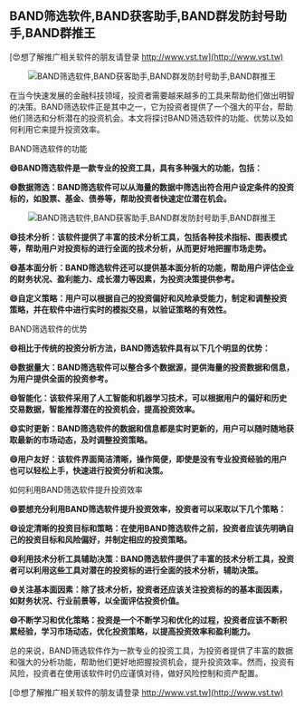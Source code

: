 ## **BAND筛选软件,BAND获客助手,BAND群发防封号助手,BAND群推王**

[😍想了解推广相关软件的朋友请登录 http://www.vst.tw](http://www.vst.tw)

 <center><img src="https://vst.tw/MP4/tuiguang/png/0.png" alt="BAND筛选软件,BAND获客助手,BAND群发防封号助手,BAND群推王"></center>

在当今快速发展的金融科技领域，投资者需要越来越多的工具来帮助他们做出明智的决策。BAND筛选软件正是其中之一，它为投资者提供了一个强大的平台，帮助他们筛选和分析潜在的投资机会。本文将探讨BAND筛选软件的功能、优势以及如何利用它来提升投资效率。

BAND筛选软件的功能

**😄BAND筛选软件是一款专业的投资工具，具有多种强大的功能，包括：**

**😄数据筛选：BAND筛选软件可以从海量的数据中筛选出符合用户设定条件的投资标的，如股票、基金、债券等，帮助投资者快速定位潜在机会。**

 <center><img src="https://vst.tw/MP4/tuiguang/png/8.png" alt="BAND筛选软件,BAND获客助手,BAND群发防封号助手,BAND群推王"></center>

**😄技术分析：该软件提供了丰富的技术分析工具，包括各种技术指标、图表模式等，帮助用户对投资标的进行全面的技术分析，从而更好地把握市场走势。**

**😄基本面分析：BAND筛选软件还可以提供基本面分析的功能，帮助用户评估企业的财务状况、盈利能力、成长潜力等因素，为投资决策提供参考。**

**😄自定义策略：用户可以根据自己的投资偏好和风险承受能力，制定和调整投资策略，并在软件中进行实时的模拟交易，以验证策略的有效性。**

BAND筛选软件的优势

**😄相比于传统的投资分析方法，BAND筛选软件具有以下几个明显的优势：**

**😄数据量大：BAND筛选软件可以整合多个数据源，提供海量的投资数据和信息，为用户提供全面的投资参考。**

**😄智能化：该软件采用了人工智能和机器学习技术，可以根据用户的偏好和历史交易数据，智能推荐潜在的投资机会，提高投资效率。**

**😄实时更新：BAND筛选软件的数据和信息都是实时更新的，用户可以随时随地获取最新的市场动态，及时调整投资策略。**

**😄用户友好：该软件界面简洁清晰，操作简便，即使是没有专业投资经验的用户也可以轻松上手，快速进行投资分析和决策。**

如何利用BAND筛选软件提升投资效率

**😄要想充分利用BAND筛选软件提升投资效率，投资者可以采取以下几个策略：**

**😄设定清晰的投资目标和策略：在使用BAND筛选软件之前，投资者应该先明确自己的投资目标和风险偏好，并制定相应的投资策略。**

**😄利用技术分析工具辅助决策：BAND筛选软件提供了丰富的技术分析工具，投资者可以利用这些工具对潜在的投资标的进行全面的技术分析，辅助决策。**

**😄关注基本面因素：除了技术分析，投资者还应该关注投资标的的基本面因素，如财务状况、行业前景等，以全面评估投资价值。**

**😄不断学习和优化策略：投资是一个不断学习和优化的过程，投资者应该不断积累经验，学习市场动态，优化投资策略，以提高投资效率和盈利能力。**

总的来说，BAND筛选软件作为一款专业的投资工具，为投资者提供了丰富的数据和强大的分析功能，帮助他们更好地把握投资机会，提升投资效率。然而，投资有风险，投资者在使用该软件时仍应谨慎对待，做好风险控制和资产配置。

[😍想了解推广相关软件的朋友请登录 http://www.vst.tw](http://www.vst.tw)



